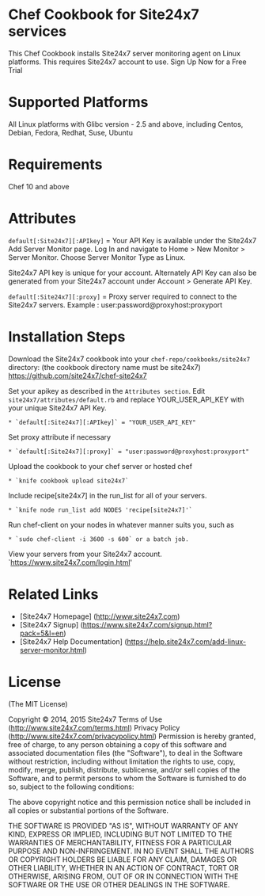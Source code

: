 
Chef Cookbook for Site24x7 services
===========

This Chef Cookbook installs Site24x7 server monitoring agent on Linux platforms. This 
requires Site24x7 account to use. Sign Up Now for a Free Trial  


Supported Platforms 
============

All Linux platforms with Glibc version - 2.5 and above,  including Centos, Debian, Fedora, 
Redhat, Suse, Ubuntu


Requirements
============

Chef 10 and above


Attributes
==========

`default[:Site24x7][:APIkey]` = Your API Key is available under the Site24x7 Add Server 
Monitor page. Log In and navigate to Home > New Monitor > Server Monitor. Choose 
Server Monitor Type as Linux. 

Site24x7 API key is unique for your account. Alternately API Key can also be generated from 
your Site24x7 account under Account > Generate API Key.  

`default[:Site24x7][:proxy]` = Proxy server required to connect to the Site24x7 servers. Example 
: user:password@proxyhost:proxyport 


Installation Steps
==========
 Download the Site24x7 cookbook into your `chef-repo/cookbooks/site24x7` directory: (the cookbook directory name must be site24x7)
https://github.com/site24x7/chef-site24x7 

 Set your apikey as described in the `Attributes section`. Edit `site24x7/attributes/default.rb` and replace  YOUR_USER_API_KEY with your unique Site24x7 API Key. 

	* `default[:Site24x7][:APIkey]` = "YOUR_USER_API_KEY"

 Set proxy attribute if necessary

	* `default[:Site24x7][:proxy]` = "user:password@proxyhost:proxyport"

 Upload the cookbook to your chef server or hosted chef

	* `knife cookbook upload site24x7`

 Include recipe[site24x7] in the run_list for all of your servers.

	* `knife node run_list add NODES 'recipe[site24x7]'`


 Run chef-client on your nodes in whatever manner suits you, such as

	* `sudo chef-client -i 3600 -s 600` or a batch job.

 View your servers from your Site24x7 account. `https://www.site24x7.com/login.html'


Related Links
=====
* [Site24x7 Homepage] (http://www.site24x7.com)
* [Site24x7 Signup] (https://www.site24x7.com/signup.html?pack=5&l=en)
* [Site24x7 Help Documentation] (https://help.site24x7.com/add-linux-server-monitor.html)


License
=======

(The MIT License)

Copyright © 2014, 2015 Site24x7
Terms of Use (http://www.site24x7.com/terms.html)
Privacy Policy (http://www.site24x7.com/privacypolicy.html)
Permission is hereby granted, free of charge, to any person obtaining a
copy of this software and associated documentation files (the "Software"),
to deal in the Software without restriction, including without
limitation the rights to use, copy, modify, merge, publish, distribute,
sublicense, and/or sell copies of the Software, and to permit persons
to whom the Software is furnished to do so, subject to the following conditions:

The above copyright notice and this permission notice shall be included
in all copies or substantial portions of the Software.

THE SOFTWARE IS PROVIDED "AS IS", WITHOUT WARRANTY OF ANY KIND, EXPRESS
OR IMPLIED, INCLUDING BUT NOT LIMITED TO THE WARRANTIES OF MERCHANTABILITY,
FITNESS FOR A PARTICULAR PURPOSE AND NON-INFRINGEMENT. IN NO EVENT SHALL
THE AUTHORS OR COPYRIGHT HOLDERS BE LIABLE FOR ANY CLAIM, DAMAGES OR
OTHER LIABILITY, WHETHER IN AN ACTION OF CONTRACT, TORT OR OTHERWISE,
ARISING FROM, OUT OF OR IN CONNECTION WITH THE SOFTWARE OR THE USE OR
OTHER DEALINGS IN THE SOFTWARE.



